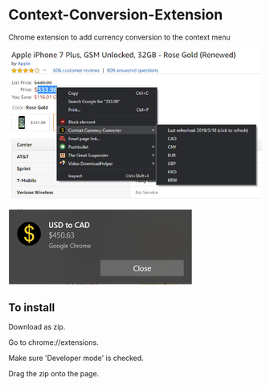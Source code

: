 # Context-Conversion-Extension

Chrome extension to add currency conversion to the context menu

![Screenshot 1](https://github.com/darrenhum/Context-Conversion-Extension/blob/master/Screenshot1.png?raw=true)

![Screenshot 2](https://github.com/darrenhum/Context-Conversion-Extension/blob/master/Screenshot2.png?raw=true)


## To install
Download as zip.

Go to chrome://extensions.

Make sure 'Developer mode' is checked.

Drag the zip onto the page.

